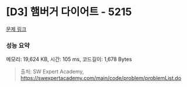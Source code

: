 # [D3] 햄버거 다이어트 - 5215 

[문제 링크](https://swexpertacademy.com/main/code/problem/problemDetail.do?contestProbId=AWT-lPB6dHUDFAVT) 

### 성능 요약

메모리: 19,624 KB, 시간: 105 ms, 코드길이: 1,678 Bytes



> 출처: SW Expert Academy, https://swexpertacademy.com/main/code/problem/problemList.do